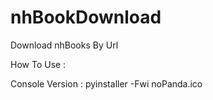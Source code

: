 # nhBookDownload
Download nhBooks By Url


How To Use :

Console Version :
  pyinstaller -Fwi noPanda.ico
  
